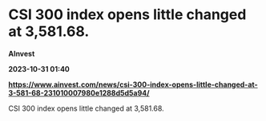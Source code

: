 # CSI 300 index opens little changed at 3,581.68.
**AInvest**

**2023-10-31 01:40**

**https://www.ainvest.com/news/csi-300-index-opens-little-changed-at-3-581-68-231010007980e1288d5d5a94/**

CSI 300 index opens little changed at 3,581.68.